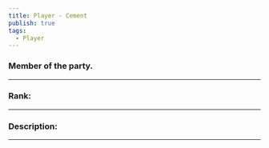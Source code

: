 ```yaml
---
title: Player - Cement
publish: true
tags:
  - Player
---
```

### Member of the party.
---
### Rank:
---

### Description:
---

